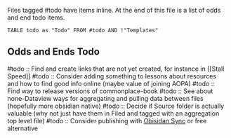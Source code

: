 Files tagged #todo have items inline. At the end of this file is a list of odds and end todo items.

```dataview
TABLE todo as "Todo" FROM #todo AND !"Templates"
```

## Odds and Ends Todo
#todo :: Find and create links that are not yet created, for instance in [[Stall Speed]]
#todo :: Consider adding something to lessons about resources and how to find good info online (maybe value of joining AOPA)
#todo :: Find way to release versions of commonplace-book
#todo :: See about none-Dataview ways for aggregating and pulling data between files (hopefully more obsidian native)
#todo :: Decide if Source folder is actually valuable (why not just have them in Filed and tagged with an aggregation top level file)
#todo :: Consider publishing with [Obisidan Sync](https://help.obsidian.md/Obsidian+Sync/Introduction+to+Obsidian+Sync) or free alternative